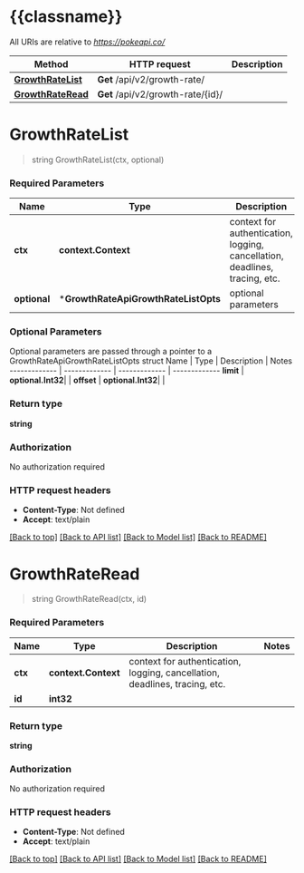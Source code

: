 # {{classname}}

All URIs are relative to *https://pokeapi.co/*

Method | HTTP request | Description
------------- | ------------- | -------------
[**GrowthRateList**](GrowthRateApi.md#GrowthRateList) | **Get** /api/v2/growth-rate/ | 
[**GrowthRateRead**](GrowthRateApi.md#GrowthRateRead) | **Get** /api/v2/growth-rate/{id}/ | 

# **GrowthRateList**
> string GrowthRateList(ctx, optional)


### Required Parameters

Name | Type | Description  | Notes
------------- | ------------- | ------------- | -------------
 **ctx** | **context.Context** | context for authentication, logging, cancellation, deadlines, tracing, etc.
 **optional** | ***GrowthRateApiGrowthRateListOpts** | optional parameters | nil if no parameters

### Optional Parameters
Optional parameters are passed through a pointer to a GrowthRateApiGrowthRateListOpts struct
Name | Type | Description  | Notes
------------- | ------------- | ------------- | -------------
 **limit** | **optional.Int32**|  | 
 **offset** | **optional.Int32**|  | 

### Return type

**string**

### Authorization

No authorization required

### HTTP request headers

 - **Content-Type**: Not defined
 - **Accept**: text/plain

[[Back to top]](#) [[Back to API list]](../README.md#documentation-for-api-endpoints) [[Back to Model list]](../README.md#documentation-for-models) [[Back to README]](../README.md)

# **GrowthRateRead**
> string GrowthRateRead(ctx, id)


### Required Parameters

Name | Type | Description  | Notes
------------- | ------------- | ------------- | -------------
 **ctx** | **context.Context** | context for authentication, logging, cancellation, deadlines, tracing, etc.
  **id** | **int32**|  | 

### Return type

**string**

### Authorization

No authorization required

### HTTP request headers

 - **Content-Type**: Not defined
 - **Accept**: text/plain

[[Back to top]](#) [[Back to API list]](../README.md#documentation-for-api-endpoints) [[Back to Model list]](../README.md#documentation-for-models) [[Back to README]](../README.md)

